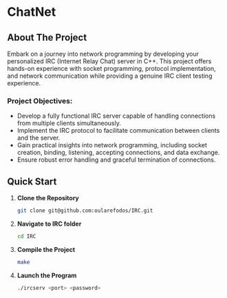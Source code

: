 # ChatNet

## About The Project
Embark on a journey into network programming by developing your personalized IRC (Internet Relay Chat) server in C++. This project offers hands-on experience with socket programming, protocol implementation, and network communication while providing a genuine IRC client testing experience.

### Project Objectives:
- Develop a fully functional IRC server capable of handling connections from multiple clients simultaneously.
- Implement the IRC protocol to facilitate communication between clients and the server.
- Gain practical insights into network programming, including socket creation, binding, listening, accepting connections, and data exchange.
- Ensure robust error handling and graceful termination of connections.

## Quick Start

1. **Clone the Repository**
   ```sh
   git clone git@github.com:oularefodos/IRC.git
2. **Navigate to IRC folder**
   ```sh
   cd IRC
3. **Compile the Project**
   ```sh
   make
4. **Launch the Program**
   ```sh
   ./ircserv <port> <password>

